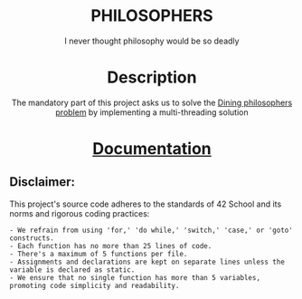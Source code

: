 <div align="center">
    <h1>PHILOSOPHERS</h1>
	<p>I never thought philosophy would be so deadly</p>
</div>
<div align="center">
	<h1>Description</h1>
	<p>The mandatory part of this project asks us to solve the <a href="https://en.wikipedia.org/wiki/Dining_philosophers_problem">Dining philosophers problem</a> by implementing a multi-threading solution</a></p>
</div>

<div align="center">
	<h1><a href="https://dot99.github.io/42-Philosophers/">Documentation</a></h1>
</div>

## Disclaimer:
This project's source code adheres to the standards of 42 School and its norms and rigorous coding practices:
```
- We refrain from using 'for,' 'do while,' 'switch,' 'case,' or 'goto' constructs.
- Each function has no more than 25 lines of code. 
- There's a maximum of 5 functions per file.
- Assignments and declarations are kept on separate lines unless the variable is declared as static.
- We ensure that no single function has more than 5 variables, promoting code simplicity and readability.
```

